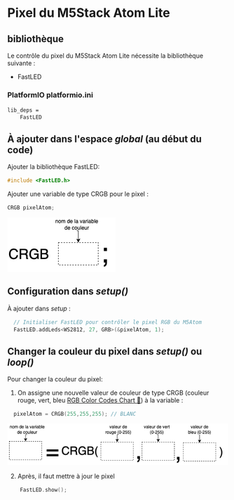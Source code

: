 # Pixel du M5Stack Atom Lite

## bibliothèque

Le contrôle du pixel du M5Stack Atom Lite nécessite la bibliothèque suivante :
- FastLED 

### PlatformIO **platformio.ini**
```
lib_deps =
    FastLED
```

## À ajouter dans l'espace *global* (au début du code)

Ajouter la bibliothèque FastLED:
```cpp
#include <FastLED.h>
```

Ajouter une variable de type CRGB pour le pixel :
```cpp
CRGB pixelAtom;
```

![](./code_creer_crgb.drawio.png)


## Configuration dans *setup()*

À ajouter dans *setup* :
```cpp
  // Initialiser FastLED pour contrôler le pixel RGB du M5Atom
  FastLED.addLeds<WS2812, 27, GRB>(&pixelAtom, 1); 
```

## Changer la couleur du pixel dans *setup()* ou *loop()*

Pour changer la couleur du pixel:

1) On assigne une nouvelle valeur de couleur de type CRGB (couleur rouge, vert, bleu [RGB Color Codes Chart 🎨](https://www.rapidtables.com/web/color/RGB_Color.html)) à la variable :
```cpp
  pixelAtom = CRGB(255,255,255); // BLANC
```

![](./code_crgb.drawio.png)

2) Après, il faut mettre à jour le pixel
```cpp
    FastLED.show();
```

